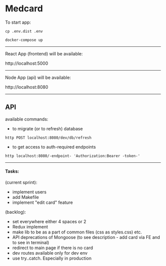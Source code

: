 # Medcard


To start app:
```
cp .env.dist .env
```
```
docker-compose up
```

---

React App (frontend) will be available:

http://localhost:5000

---
Node App (api) will be available:

http://localhost:8080

---

## API

available commands:
- to migrate (or to refresh) database
```
http POST localhost:8080/dev/db/refresh
```

- to get access to auth-required endpoints
```
http localhost:8080/-endpoint- 'Authorization:Bearer -token-'
```

---

#### Tasks:

(current sprint):

- implement users
- add Makefile
- implement "edit card" feature

(backlog):
- set everywhere either 4 spaces or 2
- Redux implement
- make lib to be as a part of common files (css as styles.css) etc.
- API deprecations of Mongoose (to see description - add card via FE
    and to see in terminal)
- redirect to main page if there is no card
- dev routes available only for dev env
- use try..catch. Especially in production
